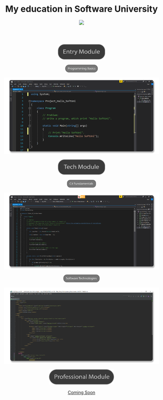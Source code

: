 <h1 align="center">My education in Software University</h1>

<p align= "center" >
  <a href="https://softuni.bg/"><img src ="https://github.com/YaniLozanov/Software-University/blob/master/Images/Software-University-     Logo-blue-horizontal.png">
  </a>
</p>
<h2 align="center"></h2>

</br>

<p align="center">
  <a href="Entry Module">
   <img src="Images/Entry Module.png" wight="200px" height="50px">
  </a>
</p>

<p align="center">
  <a href="Entry Module/01.Programming Basics/">
    <img src="Images/Programming Basics.png" wight="100px" height="25px">
  </a>
</p>

<p align="center">
  <a href="Entry Module/01.Programming Basics/">
    <img src="Images/Programming Basics_Code.png" wight="250px" height="250">
  </a>
</p>

<p align="center">
  <a href="Tech Module">
    <img src="Images/Tech Module.png" wight="200px" height="50px">
  </a>
</p>

<p align="center">
  <a href="Tech Module/01.Programming Fundamentals/">
    <img src="https://github.com/YaniLozanov/Software-University/blob/master/Images/C%23%20Fundamentals.png" wight="100px" height="25px">
  </a>
</p>

<p align="center">
  <a href="Tech Module/01.Programming Fundamentals/">
   <img src="Images/Fundamentals_Code.png" wight="250px" height="250">
  </a>
</p> 
                                                                     
<p align="center">
  <a href="Tech Module/02.Software Technologies/">
     <img src="https://github.com/YaniLozanov/Software-University/blob/master/Images/Software%20Technologies%20.png" wight="100px" height="25px">
  </a>
</p>

<p align="center">
  <a href="Tech Module/02.Software Technologies/">
     <img src="https://github.com/YaniLozanov/Software-University/blob/master/Images/Software%20Tehnologies_Code.png" wight="250px" height="250"
  </a>                                                                                                                                            
</p> 
               
<p align="center">
  <img src="Images/Professional Module.png" wight="200px" height="50px">
</p>

<p align="center">Coming Soon</p>
